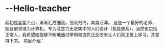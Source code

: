 # --Hello-teacher
起初是星星点点，渐渐汇成细流，细流归海，其势汪洋。
这是一个最好的老师，她目前领域为计算机，专为注意力无法集中的人们设计（孤独谱系），当然也包括正常人，我希望她能够不断地通过举例和提供正反馈来让人们真正爱上学习，并坚持下来。
项目介绍：

